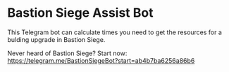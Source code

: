 # Bastion Siege Assist Bot

This Telegram bot can calculate times you need to get the resources for a bulding upgrade in Bastion Siege.

Never heard of Bastion Siege? Start now: https://telegram.me/BastionSiegeBot?start=ab4b7ba6256a86b6
